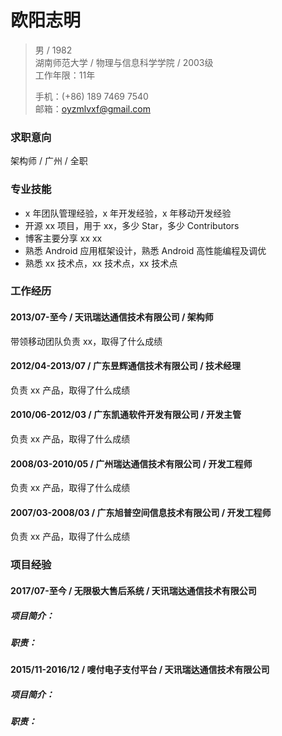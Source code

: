 # 欧阳志明

> 男 / 1982     
> 湖南师范大学 / 物理与信息科学学院 / 2003级     
> 工作年限：11年       
> 
> 手机：(+86) 189 7469 7540   
> 邮箱：oyzmlvxf@gmail.com  

### 求职意向
架构师 / 广州 / 全职   

### 专业技能

* x 年团队管理经验，x 年开发经验，x 年移动开发经验
* 开源 xx 项目，用于 xx，多少 Star，多少 Contributors
* 博客主要分享 xx xx
* 熟悉 Android 应用框架设计，熟悉 Android 高性能编程及调优
* 熟悉 xx 技术点，xx 技术点，xx 技术点

### 工作经历

#### 2013/07-至今 / 天讯瑞达通信技术有限公司 / 架构师

带领移动团队负责 xx，取得了什么成绩

#### 2012/04-2013/07 / 广东昱辉通信技术有限公司 / 技术经理

负责 xx 产品，取得了什么成绩

#### 2010/06-2012/03 / 广东凯通软件开发有限公司 / 开发主管

负责 xx 产品，取得了什么成绩

#### 2008/03-2010/05 / 广州瑞达通信技术有限公司 / 开发工程师

负责 xx 产品，取得了什么成绩

#### 2007/03-2008/03 / 广东旭普空间信息技术有限公司 / 开发工程师

负责 xx 产品，取得了什么成绩


### 项目经验

#### 2017/07-至今 / 无限极大售后系统 /  天讯瑞达通信技术有限公司

##### 项目简介：

##### 职责：


#### 2015/11-2016/12 / 嗖付电子支付平台 / 天讯瑞达通信技术有限公司

##### 项目简介：

##### 职责：

 
